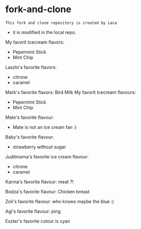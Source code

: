 # fork-and-clone

```
This fork and clone repository is created by Laca
```

* it is modified in the local repo. 


My favorit Icecream flavors:
- Pepermint Stick
- Mint Chip

Laszlo's favorite flavors:
- citrone
- caramel

Mark's favorite flavors:
Bird Milk 
My favorit Icecream flavours:
- Pepermint Stick
- Mint Chip

Mate's favorite flavour:
 - Mate is not an ice cream fan :)

Baby's favorite flavour: 
 - strawberry without sugar

Juditmama's favorite ice cream flavour:
- citrone
- caramel

Karma's favorite flavour:
meat ?!

Bodza's favorite flavour:
Chicken breast

Zoli's favorite flavour:
who knows maybe the blue :)

Agi's favorite flavour:
ping

Eszter's favorite colour is cyan 
